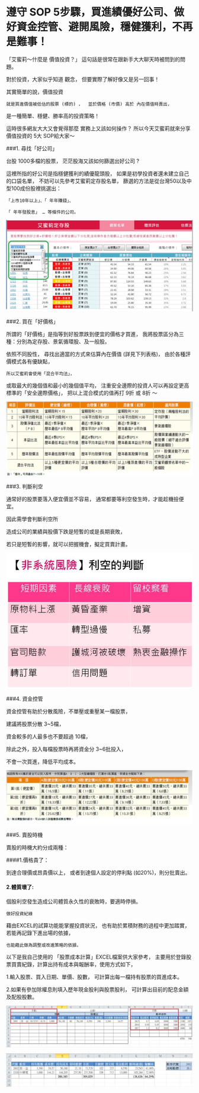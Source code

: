 # 遵守 SOP 5步驟，買進績優好公司、做好資金控管、避開風險，穩健獲利，不再是難事！


「艾蜜莉～什麼是 價值投資？」
這句話是很常在跟新手大大聊天時被問到的問題。

對於投資，大家似乎知道 觀念，
但要實際了解好像又是另一回事！

其實簡單的說，價值投資

`就是買進價值被低估的股票 (標的) ， 
並於價格 (市價) 高於 內在價值時賣出，`

是一種簡單、穩健、勝率高的投資策略！

這時很多網友大大又會覺得那麼 實務上又該如何操作？
所以今天艾蜜莉就來分享價值投資的 5大 SOP給大家～


###1. 尋找「好公司」

台股 1000多檔的股票，
茫茫股海又該如何篩選出好公司 ?

這裡所指的好公司是指穩健獲利的績優龍頭股，
如果是初學投資者還未建立自己的口袋名單，
不妨可以先參考艾蜜莉定存股名單，
篩選的方法是從台灣50以及中型100成份股裡挑選出：

`「上市10年以上」、「 年年賺錢」、`

`「 年年發股息」 … 等條件的公司。`


![](images/20171023211432225.png)

###2. 買在「好價格」

所謂的「好價格」是指等到好股票跌到便宜的價格才買進，
我將股票區分為三種：分別為定存股、景氣循環股、及一般股。

依照不同股性，
尋找出適當的方式來估算內在價值 (詳見下列表格)，
由於各種評價模式各有優缺點，

`所以艾蜜莉會使用「混合平均法」，`

或取最大的幾個值和最小的幾個值平均，
注重安全邊際的投資人可以再設定更高標準的「安全邊際價格」，
把以上混合模式的值再打 9折 或 8折 ～

![](images/20171023211640886.jpg)

###3. 判斷利空

通常好的股票要落入便宜價並不容易，
通常都要等利空發生時，才能趁機撿便宜。

因此需學會判斷利空所

造成公司的業績與股價下跌是短暫的或是長期衰敗，

若只是短暫的影響，就可以把握機會，擬定買賣計畫。


![](images/20171023211811666.jpg)


###4. 資金控管

資金控管有助於分散風險，不單壓或重壓某一檔股票，

建議將股票分散 3~5檔，

資金較多的人最多也不要超過 10檔，

除此之外，投入每檔股票時再將資金分 3~6批投入，

不會一次買進，降低平均成本。

![](images/20171023212232568.jpg)

###5. 賣股時機

賣股的時機大約分成兩種：

####1.價格貴了：

到達合理價或昂貴價以上，
或者到達個人設定的停利點 (如20%)，則分批賣出。

#### 2.體質壞了:

個股利空發生造成公司體質永久性的衰敗時，要適時停損。

`做好投資紀綠`

藉由EXCEL的試算功能能掌握投資狀況，
也有助於累積財務的過程中更加踏實，
若能再記錄下進出場的依據，

`也能藉此做為調整或改進策略的依據。`

以下是我自己使用的
「股票成本計算」EXCEL檔案供大家參考，
主要用於登錄股票買賣紀錄，計算出持有成本與報酬率，使用方式如下，

1.輸入股票、買入日期、單價、股數，
可計算出每一檔持有股票的買進成本。


2.如果有參加除權息則填入歷年現金股利與股票股利，
可計算出目前的配息金額  及配股股數。



![](images/20171023212459336.jpg)

![](images/20171023212554957.jpg)
